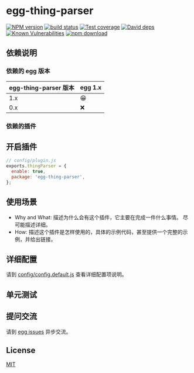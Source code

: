 # egg-thing-parser

[![NPM version][npm-image]][npm-url]
[![build status][travis-image]][travis-url]
[![Test coverage][codecov-image]][codecov-url]
[![David deps][david-image]][david-url]
[![Known Vulnerabilities][snyk-image]][snyk-url]
[![npm download][download-image]][download-url]

[npm-image]: https://img.shields.io/npm/v/egg-thing-parser.svg?style=flat-square
[npm-url]: https://npmjs.org/package/egg-thing-parser
[travis-image]: https://img.shields.io/travis/eggjs/egg-thing-parser.svg?style=flat-square
[travis-url]: https://travis-ci.org/eggjs/egg-thing-parser
[codecov-image]: https://img.shields.io/codecov/c/github/eggjs/egg-thing-parser.svg?style=flat-square
[codecov-url]: https://codecov.io/github/eggjs/egg-thing-parser?branch=master
[david-image]: https://img.shields.io/david/eggjs/egg-thing-parser.svg?style=flat-square
[david-url]: https://david-dm.org/eggjs/egg-thing-parser
[snyk-image]: https://snyk.io/test/npm/egg-thing-parser/badge.svg?style=flat-square
[snyk-url]: https://snyk.io/test/npm/egg-thing-parser
[download-image]: https://img.shields.io/npm/dm/egg-thing-parser.svg?style=flat-square
[download-url]: https://npmjs.org/package/egg-thing-parser

<!--
Description here.
-->

## 依赖说明

### 依赖的 egg 版本

egg-thing-parser 版本 | egg 1.x
--- | ---
1.x | 😁
0.x | ❌

### 依赖的插件
<!--

如果有依赖其它插件，请在这里特别说明。如

- security
- multipart

-->

## 开启插件

```js
// config/plugin.js
exports.thingParser = {
  enable: true,
  package: 'egg-thing-parser',
};
```

## 使用场景

- Why and What: 描述为什么会有这个插件，它主要在完成一件什么事情。
尽可能描述详细。
- How: 描述这个插件是怎样使用的，具体的示例代码，甚至提供一个完整的示例，并给出链接。

## 详细配置

请到 [config/config.default.js](config/config.default.js) 查看详细配置项说明。

## 单元测试

<!-- 描述如何在单元测试中使用此插件，例如 schedule 如何触发。无则省略。-->

## 提问交流

请到 [egg issues](https://github.com/eggjs/egg/issues) 异步交流。

## License

[MIT](LICENSE)
